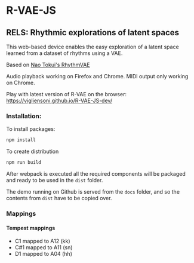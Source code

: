 # R-VAE-JS
## RELS: Rhythmic explorations of latent spaces

This web-based device enables the easy exploration of a latent space learned from a dataset of rhythms using a VAE.

Based on [Nao Tokui's RhythmVAE](https://github.com/naotokui/RhythmVAE_M4L)

Audio playback working on Firefox and Chrome. MIDI output only working on Chrome.

Play with latest version of R-VAE on the browser: https://vigliensoni.github.io/R-VAE-JS-dev/


### Installation:

To install packages:
``` bash
npm install
```

To create distribution

``` bash
npm run build
```

After webpack is executed all the required components will be packaged and ready to be used in the `dist` folder.

The demo running on Github is served from the `docs` folder, and so the contents from `dist` have to be copied over.


### Mappings
#### Tempest mappings
- C1 mapped to A12 (kk)
- C#1 mapped to A11 (sn)
- D1 mapped to A04 (hh)
